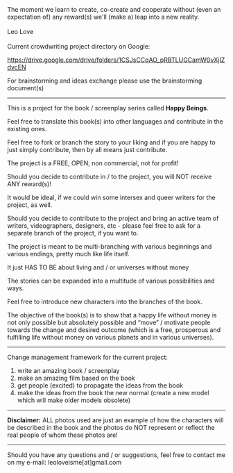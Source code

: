 <quote>
The moment we learn to create, co-create and cooperate without (even an expectation of) any reward(s) we'll (make a) leap into a new reality.
<br><br>
Leo Love
</quote>
<br><br>
Current crowdwriting project directory on Google:

https://drive.google.com/drive/folders/1CSJsCCqAO_pRBTLUGCamW0vXjIZdvcEN

For brainstorming and ideas exchange please use the brainstorming document(s)

********************

This is a project for the book / screenplay series called **Happy Beings**. 

Feel free to translate this book(s) into other languages and contribute in the existing ones. 

Feel free to fork or branch the story to your liking and if you are happy to just simply contribute, then by all means just contribute. 

The project is a FREE, OPEN, non commercial, not for profit!

Should you decide to contribute in / to the project, you will NOT receive ANY reward(s)!

It would be ideal, if we could win some intersex and queer writers for the project, as well. 

Should you decide to contribute to the project and bring an active team of writers, videographers, designers, etc - please feel free to ask for a separate branch of the project, if you want to.

The project is meant to be multi-branching with various beginnings and various endings, pretty much like life itself. 

It just HAS TO BE about living and / or universes without money

The stories can be expanded into a multitude of various possibilities and ways. 

Feel free to introduce new characters into the branches of the book.

The objective of the book(s) is to show that a happy life without money is not only possible but absolutely possible 
and 
“move” / motivate people towards the change and desired outcome (which is a free, prosperous and fulfilling life without money on various planets and in various universes). 

*********

Change management framework for the current project:

1. write an amazing book / screenplay
2. make an amazing film based on the book
3. get people (excited) to propagate the ideas from the book
4. make the ideas from the book the new normal (create a new model which will make older models obsolete)

****************

**Disclaimer:** ALL photos used are just an example of how the characters will be described in the book and the photos do NOT represent or reflect the real people of whom these photos are!

*****************

Should you have any questions and / or suggestions, feel free to contact me on my e-mail: leoloveisme[at]gmail.com 

